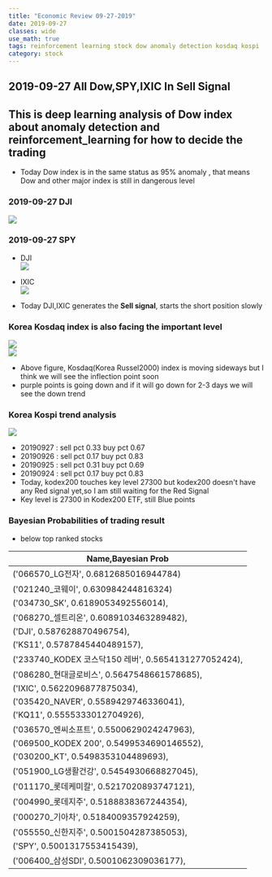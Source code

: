 ```yaml
---
title: "Economic Review 09-27-2019"
date: 2019-09-27
classes: wide
use_math: true
tags: reinforcement learning stock dow anomaly detection kosdaq kospi
category: stock
---
```


## 2019-09-27 All Dow,SPY,IXIC In Sell Signal

## This is deep learning analysis of Dow index about anomaly detection and reinforcement_learning for how to decide the trading

- Today Dow index is in the same status as 95% anomaly , that means Dow and other major index is still in dangerous level

### 2019-09-27 DJI
![](../../pictures/stock_analysis/20190927_dji.png)  

### 2019-09-27 SPY
- DJI  
![](../../pictures/stock_analysis/20190927_dji_trade.png)  
- IXIC  
![](../../pictures/stock_analysis/20190927_ixic_trade.png)  

- Today DJI,IXIC generates the __Sell signal__, starts the short position slowly

### Korea Kosdaq index is also facing the important level

![](../../pictures/stock_analysis/20190927_ks11.png)  
![](../../pictures/stock_analysis/20190927_kq11.png)  
- Above figure, Kosdaq(Korea Russel2000) index is moving sideways but I think we will see the inflection point soon
- purple points is going down and if it will go down for 2-3 days we will see the down trend

### Korea Kospi trend analysis  

![](../../pictures/stock_analysis/20190927_kodex200.png)  
- 20190927 : sell pct 0.33 buy pct 0.67
- 20190926 : sell pct 0.17 buy pct 0.83
- 20190925 : sell pct 0.31 buy pct 0.69
- 20190924 : sell pct 0.17 buy pct 0.83
- Today, kodex200 touches key level 27300 but kodex200 doesn't have any Red signal yet,so I am still waiting for the Red Signal
- Key level is 27300 in Kodex200 ETF, still Blue points


### Bayesian Probabilities of trading result

- below top ranked stocks

|Name,Bayesian Prob|
|--|
| ('066570_LG전자', 0.6812685016944784)|
| ('021240_코웨이', 0.630984244816324)|
| ('034730_SK', 0.6189053492556014),|
| ('068270_셀트리온', 0.6089103463289482),|
| ('DJI', 0.587628870496754),|
| ('KS11', 0.5787845440489157),|
| ('233740_KODEX 코스닥150 레버', 0.5654131277052424),|
| ('086280_현대글로비스', 0.5647548661578685),|
| ('IXIC', 0.5622096877875034),|
| ('035420_NAVER', 0.5589429746336041),|
| ('KQ11', 0.5555333012704926),|
| ('036570_엔씨소프트', 0.5500629024247963),|
| ('069500_KODEX 200', 0.5499534690146552),|
| ('030200_KT', 0.5498353104489693),|
| ('051900_LG생활건강', 0.5454930668827045),|
| ('011170_롯데케미칼', 0.5217020893747121),|
| ('004990_롯데지주', 0.5188838367244354),|
| ('000270_기아차', 0.5184009357924259),|
| ('055550_신한지주', 0.5001504287385053),|
| ('SPY', 0.5001317553415439),|
| ('006400_삼성SDI', 0.5001062309036177),|
